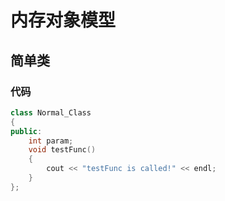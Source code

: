 # 内存对象模型
## 简单类

### 代码
~~~cpp
class Normal_Class
{
public:
    int param;
    void testFunc()
    {
        cout << "testFunc is called!" << endl;
    }
};
~~~